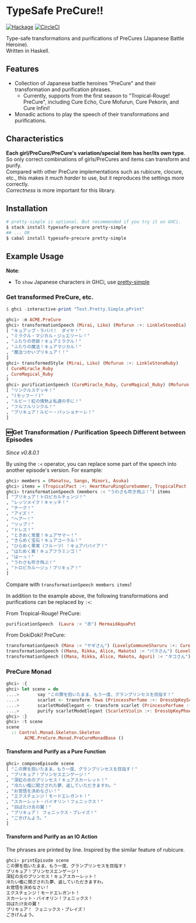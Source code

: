 # TypeSafe PreCure!!

[![Hackage](https://img.shields.io/hackage/v/typesafe-precure.svg)](http://hackage.haskell.org/package/typesafe-precure)
[![CircleCI](https://circleci.com/gh/igrep/typesafe-precure.svg?style=svg)](https://circleci.com/gh/igrep/typesafe-precure)

Type-safe transformations and purifications of PreCures (Japanese Battle Heroine).  
Written in Haskell.

## Features

- Collection of Japanese battle heroines "PreCure"  and their transformation and purification phrases.
    - Currently, supports from the first season to "Tropical-Rouge! PreCure", including Cure Echo, Cure Mofurun, Cure Pekorin, and Cure Infini!
- Monadic actions to play the speech of their transformations and purifications.

## Characteristics

**Each girl/PreCure/PreCure's variation/special item has her/its own type**.  
So only correct combinations of girls/PreCures and items can transform and purify.  
Compared with other PreCure implementations such as rubicure, clocure, etc., this makes it *much harder* to use, but it reproduces the settings more correctly.  
*Correctness* is more important for this library.

## Installation

```sh
# pretty-simple is optional. But recommended if you try it on GHCi.
$ stack install typesafe-precure pretty-simple
## ... OR
$ cabal install typesafe-precure pretty-simple
```

## Example Usage

**Note**:
- To `show` Japanese characters in GHCi, use [pretty-simple](https://github.com/cdepillabout/pretty-simple)

### Get transformed PreCure, etc.

```haskell
$ ghci -interactive-print "Text.Pretty.Simple.pPrint"

ghci> :m ACME.PreCure
ghci> transformationSpeech (Mirai, Liko) (Mofurun :+: LinkleStoneDia)
[ "キュアップ・ラパパ！　ダイヤ！"
, "ミラクル・マジカル・ジュエリーレ！"
, "ふたりの奇跡！キュアミラクル！"
, "ふたりの魔法！キュアマジカル！"
, "魔法つかいプリキュア！！"
]
ghci> transformedStyle (Mirai, Liko) (Mofurun :+: LinkleStoneRuby)
( CureMiracle_Ruby
, CureMagical_Ruby
)
ghci> purificationSpeech (CureMiracle_Ruby, CureMagical_Ruby) (Mofurun :+: LinkleStoneRuby, LinkleStick :+: LinkleStoneRuby)
[ "リンクルステッキ！"
, "(モッフー！)"
, "ルビー！紅の情熱よ私達の手に！"
, "フルフルリンクル！"
, "プリキュア！ルビー・パッショナーレ！"
]
```

### 🆕Get Transformation / Purification Speech Different between Episodes

*Since v0.8.0.1*

By using the `:<` operator, you can replace some part of the speech into another episode's version. For example:

```haskell
ghci> members = (Manatsu, Sango, Minori, Asuka)
ghci> items = (TropicalPact :+: HeartKuruRingCureSummer, TropicalPact :+: HeartKuruRingCureCoral, TropicalPact :+: HeartKuruRingCurePapaya, TropicalPact :+: HeartKuruRingCureFlamingo)
ghci> transformationSpeech (members :< "うわさも吹き飛ぶ！") items
[ "プリキュア！トロピカルチェンジ！"
, "レッツメイク！キャッチ！"
, "チーク！"
, "アイズ！"
, "ヘアー！"
, "リップ！"
, "ドレス！"
, "ときめく常夏！キュアサマー！"
, "きらめく宝石！キュアコーラル！"
, "ひらめく果実（フルーツ）！キュアパパイア！"
, "はためく翼！キュアフラミンゴ！"
, "はーっ！"
, "うわさも吹き飛ぶ！"
, "トロピカル〜ジュ！プリキュア！"
]
```

Compare with `transformationSpeech members items`!

In addition to the example above, the following transformations and purifications can be replaced by `:<`:

From Tropical-Rouge! PreCure:

```haskell
purificationSpeech  (Laura :< "赤") MermaidAquaPot
```

From DokiDoki! PreCure:

```haskell
transformationSpeech (Mana :< "ヤギさん") (LovelyCommuneSharuru :+: CureLoveads)
transformationSpeech ((Mana, Rikka, Alice, Makoto) :< "バラさん") (LovelyCommuneSharuru :+: CureLoveads, LovelyCommuneRaquel :+: CureLoveads, LovelyCommuneLance :+: CureLoveads, LovelyCommuneDavi :+: CureLoveads)
transformationSpeech ((Mana, Rikka, Alice, Makoto, Aguri) :< "タコさん") (LovelyCommuneSharuru :+: CureLoveads, LovelyCommuneRaquel :+: CureLoveads, LovelyCommuneLance :+: CureLoveads, LovelyCommuneDavi :+: CureLoveads, LoveEyesPalette :+: CureLoveads)
```

### PreCure Monad

```haskell
ghci> :{
ghci> let scene = do
....>       say "この罪を抱いたまま、もう一度、グランプリンセスを目指す！"
....>       scarlet <- transform Towa (PrincessPerfume :+: DressUpKeyScarlet)
....>       scarletModeElegant <- transform scarlet (PrincessPerfume :+: DressUpKeyPhoenix)
....>       purify scarletModeElegant (ScarletViolin :+: DressUpKeyPhoenix)
ghci> :}
ghci> :t scene
scene
  :: Control.Monad.Skeleton.Skeleton
       ACME.PreCure.Monad.PreCureMonadBase ()
```

#### Transform and Purify as a Pure Function

```haskell
ghci> composeEpisode scene
[ "この罪を抱いたまま、もう一度、グランプリンセスを目指す！"
, "プリキュア！プリンセスエンゲージ！"
, "深紅の炎のプリンセス！キュアスカーレット！"
, "冷たい檻に閉ざされた夢、返していただきますわ。"
, "お覚悟を決めなさい！"
, "エクスチェンジ！モードエレガント！"
, "スカーレット・バイオリン！フェニックス！"
, "羽ばたけ炎の翼！"
, "プリキュア！ フェニックス・ブレイズ！"
, "ごきげんよう。"
]
```

#### Transform and Purify as an IO Action

The phrases are printed by line. Inspired by the similar feature of rubicure.

```haskell
ghci> printEpisode scene
この罪を抱いたまま、もう一度、グランプリンセスを目指す！
プリキュア！プリンセスエンゲージ！
深紅の炎のプリンセス！キュアスカーレット！
冷たい檻に閉ざされた夢、返していただきますわ。
お覚悟を決めなさい！
エクスチェンジ！モードエレガント！
スカーレット・バイオリン！フェニックス！
羽ばたけ炎の翼！
プリキュア！ フェニックス・ブレイズ！
ごきげんよう。
```

